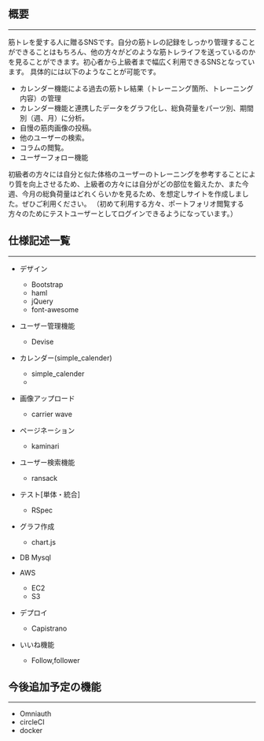 ## 概要
***

 筋トレを愛する人に贈るSNSです。自分の筋トレの記録をしっかり管理することができることはもちろん、他の方々がどのような筋トレライフを送っているのかを見ることができます。初心者から上級者まで幅広く利用できるSNSとなっています。
 具体的には以下のようなことが可能です。

 - カレンダー機能による過去の筋トレ結果（トレーニング箇所、トレーニング内容）の管理
 - カレンダー機能と連携したデータをグラフ化し、総負荷量をパーツ別、期間別（週、月）に分析。
 - 自慢の筋肉画像の投稿。
 - 他のユーザーの検索。
 - コラムの閲覧。
 - ユーザーフォロー機能

初級者の方々には自分と似た体格のユーザーのトレーニングを参考することにより質を向上させるため、上級者の方々には自分がどの部位を鍛えたか、また今週、今月の総負荷量はどれくらいかを見るため、を想定しサイトを作成しました。ぜひご利用ください。
（初めて利用する方々、ポートフォリオ閲覧する方々のためにテストユーザーとしてログインできるようになっています。）

## 仕様記述一覧
***
* デザイン
  - Bootstrap
  - haml
  - jQuery
  - font-awesome

* ユーザー管理機能
  - Devise

* カレンダー(simple_calender)
  - simple_calender
  -
* 画像アップロード
  * carrier wave

* ページネーション
  * kaminari

* ユーザー検索機能
  - ransack

* テスト[単体・統合]
  - RSpec

* グラフ作成
  - chart.js

* DB
  Mysql

* AWS
  * EC2
  * S3

* デプロイ
  * Capistrano

* いいね機能
  * Follow,follower

## 今後追加予定の機能
***
  - Omniauth
  - circleCI
  - docker